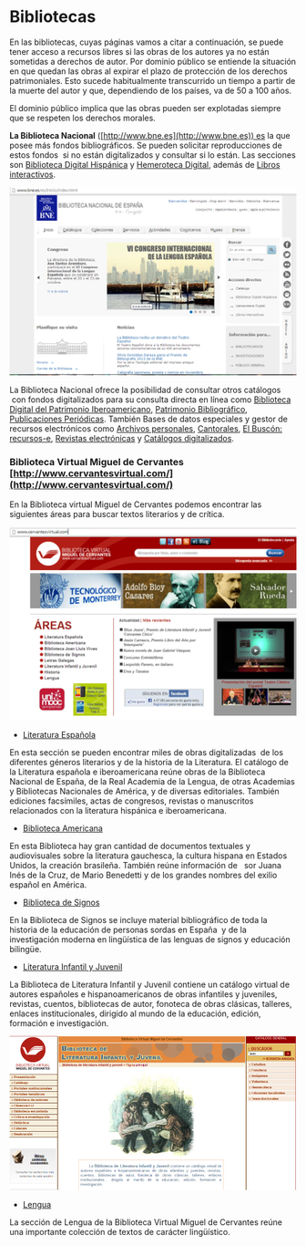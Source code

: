 # Bibliotecas

En las bibliotecas, cuyas páginas vamos a citar a continuación, se puede tener acceso a recursos libres si las obras de los autores ya no están sometidas a derechos de autor. Por dominio público se entiende la situación en que quedan las obras al expirar el plazo de protección de los derechos patrimoniales. Esto sucede habitualmente transcurrido un tiempo a partir de la muerte del autor y que, dependiendo de los países, va de 50 a 100 años. 

El dominio público implica que las obras pueden ser explotadas siempre que se respeten los derechos morales.

**La Biblioteca Nacional** ([http://www.bne.es](http://www.bne.es)) es la que posee más fondos bibliográficos. Se pueden solicitar reproducciones de estos fondos  si no están digitalizados y consultar si lo están. Las secciones son [Biblioteca Digital Hispánica](http://www.bne.es/es/Catalogos/BibliotecaDigitalHispanica/Inicio/index.html) y [Hemeroteca Digital](http://hemerotecadigital.bne.es/index.vm), además de [Libros interactivos](http://www.bne.es/es/LaBNE/Publicaciones/LibrosInteractivos/index.html).


![Página de inicio de la Biblioteca Nacional](img/pagina_de_inicio.png "Página de inicio de la Biblioteca Nacional")


La Biblioteca Nacional ofrece la posibilidad de consultar otros catálogos  con fondos digitalizados para su consulta directa en línea como [Biblioteca Digital del Patrimonio Iberoamericano](http://www.iberoamericadigital.net/BDPI/), [Patrimonio Bibliográfico](http://www.mcu.es/bibliotecas/MC/CCPB/index.html), [Publicaciones Periódicas](http://catalogo.bne.es/uhtbin/cgisirsi/x/0/0/57/49?user_id=CCPPWEB). También Bases de datos especiales y gestor de recursos electrónicos como [Archivos personales](http://www.bne.es/es/Catalogos/ArchivosPersonales/index.html), [Cantorales](http://www.bne.es/es/Catalogos/Cantorales/), [El Buscón: recursos-e](http://elbuscon.bne.es:8331/V/34A4MIXSKGPP23H9ANXUEVXNGM932ST66NTUJYFD453MVNAP7T-05109?FUNC=FIND-DB-1&pds_handle=GUEST), [Revistas electrónicas](http://elbuscon.bne.es/sfxlcl3/az?lang=spa) y [Catálogos digitalizados](http://www.bne.es/es/Micrositios/Guias/index.html?BusquedaCategoria=8).


### Biblioteca Virtual Miguel de Cervantes [http://www.cervantesvirtual.com/](http://www.cervantesvirtual.com/)

En la Biblioteca virtual Miguel de Cervantes podemos encontrar las siguientes áreas para buscar textos literarios y de crítica.  


![Página inicial de la Biblioteca Virtual Miguel de Cervantes](img/cvc.png "Página inicial de la Biblioteca Virtual Miguel de Cervante")


*   [Literatura Española](http://www.cervantesvirtual.com/areas/literatura-espanola-0/)

En esta sección se pueden encontrar miles de obras digitalizadas  de los diferentes géneros literarios y de la historia de la Literatura. El catálogo de la Literatura española e iberoamericana reúne obras de la Biblioteca Nacional de España, de la Real Academia de la Lengua, de otras Academias y Bibliotecas Nacionales de América, y de diversas editoriales. También ediciones facsímiles, actas de congresos, revistas o manuscritos relacionados con la literatura hispánica e iberoamericana.                      

*   [Biblioteca Americana](http://www.cervantesvirtual.com/bib/seccion/ba/)

En esta Biblioteca hay gran cantidad de documentos textuales y audiovisuales sobre la literatura gauchesca, la cultura hispana en Estados Unidos, la creación brasileña. También reúne información de   sor Juana Inés de la Cruz, de Mario Benedetti y de los grandes nombres del exilio español en América. 

*   [Biblioteca de Signos](http://www.cervantesvirtual.com/seccion/signos/)

En la Biblioteca de Signos se incluye material bibliográfico de toda la historia de la educación de personas sordas en España  y de la investigación moderna en lingüística de las lenguas de signos y educación bilingüe.

*   [Literatura Infantil y Juvenil](http://www.cervantesvirtual.com/bib/seccion/bibinfantil/)

La Biblioteca de Literatura Infantil y Juvenil contiene un catálogo virtual de autores españoles e hispanoamericanos de obras infantiles y juveniles, revistas, cuentos, bibliotecas de autor, fonoteca de obras clásicas, talleres, enlaces institucionales, dirigido al mundo de la educación, edición, formación e investigación.

![Biblioteca de Literatura Infantil](img/cervinfantil.png "Biblioteca de Literatura Infantil")

*   [Lengua](http://www.cervantesvirtual.com/bib/seccion/lengua/)

La sección de Lengua de la Biblioteca Virtual Miguel de Cervantes reúne una importante colección de textos de carácter lingüístico.

